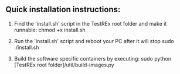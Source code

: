 Quick installation instructions:
------------------------------------------------------
1. Find the 'install.sh' script in the TestREx root folder and make it runnable:
    chmod +x install.sh

2. Run the 'install.sh' script and reboot your PC after it will stop
    sudo ./install.sh

3. Build the software specific containers by executing:
    sudo python [TestREx root folder]/util/build-images.py
